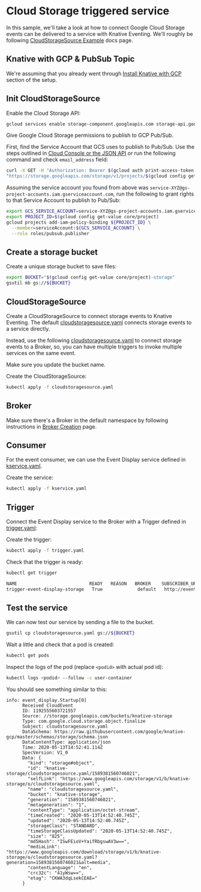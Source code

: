 # Cloud Storage triggered service

In this sample, we'll take a look at how to connect Google Cloud Storage events
can be delivered to a service with Knative Eventing. We'll roughly be following
[CloudStorageSource
Example](https://github.com/google/knative-gcp/blob/master/docs/examples/cloudstoragesource/README.md)
docs page.

## Knative with GCP & PubSub Topic

We're assuming that you already went through [Install Knative with GCP](../setup/README.md) section of the setup.

## Init CloudStorageSource

Enable the Cloud Storage API:

```sh
gcloud services enable storage-component.googleapis.com storage-api.googleapis.com
```

Give Google Cloud Storage permissions to publish to GCP Pub/Sub.

First, find the Service Account that GCS uses to publish to Pub/Sub. Use the
steps outlined in [Cloud Console or the JSON
API](https://cloud.google.com/storage/docs/getting-service-account) or run the
following command and check `email_address` field:

```sh
curl -X GET -H "Authorization: Bearer $(gcloud auth print-access-token)" \
"https://storage.googleapis.com/storage/v1/projects/$(gcloud config get-value project)/serviceAccount"
```

Assuming the service account you found from above was
`service-XYZ@gs-project-accounts.iam.gserviceaccount.com`, run the following to
grant rights to that Service Account to publish to Pub/Sub:

```sh
export GCS_SERVICE_ACCOUNT=service-XYZ@gs-project-accounts.iam.gserviceaccount.com
export PROJECT_ID=$(gcloud config get-value core/project)
gcloud projects add-iam-policy-binding ${PROJECT_ID} \
  --member=serviceAccount:${GCS_SERVICE_ACCOUNT} \
  --role roles/pubsub.publisher
```

## Create a storage bucket

Create a unique storage bucket to save files:

```sh
export BUCKET="$(gcloud config get-value core/project)-storage"
gsutil mb gs://${BUCKET}
```

## CloudStorageSource

Create a CloudStorageSource to connect storage events to Knative Eventing. The
default
[cloudstoragesource.yaml](https://github.com/google/knative-gcp/blob/master/docs/examples/cloudstoragesource/cloudstoragesource.yaml)
connects storage events to a service directly.

Instead, use the following
[cloudstoragesource.yaml](../eventing/storage/cloudstoragesource.yaml) to
connect storage events to a Broker, so, you can have multiple triggers to invoke
multiple services on the same event.

Make sure you update the bucket name.

Create the CloudStorageSource:

```sh
kubectl apply -f cloudstoragesource.yaml
```

## Broker

Make sure there's a Broker in the default namespace by following instructions in
[Broker Creation](brokercreation.md) page.

## Consumer

For the event consumer, we can use the Event Display service defined in
[kservice.yaml](../eventing/storage/kservice.yaml).

Create the service:

```sh
kubectl apply -f kservice.yaml
```

## Trigger

Connect the Event Display service to the Broker with a Trigger defined in [trigger.yaml](../eventing/storage/trigger.yaml):

Create the trigger:

```sh
kubectl apply -f trigger.yaml
```

Check that the trigger is ready:

```sh
kubectl get trigger

NAME                           READY   REASON   BROKER    SUBSCRIBER_URI                                   AGE
trigger-event-display-storage   True             default   http://event-display.default.svc.cluster.local   95s
```

## Test the service

We can now test our service by sending a file to the bucket.

```sh
gsutil cp cloudstoragesource.yaml gs://${BUCKET}
```

Wait a little and check that a pod is created:

```sh
kubectl get pods
```

Inspect the logs of the pod (replace `<podid>` with actual pod id):

```sh
kubectl logs <podid> --follow -c user-container
```

You should see something similar to this:

```
info: event_display.Startup[0]
      Received CloudEvent
      ID: 1192555603721557
      Source: //storage.googleapis.com/buckets/knative-storage
      Type: com.google.cloud.storage.object.finalize
      Subject: cloudstoragesource.yaml
      DataSchema: https://raw.githubusercontent.com/google/knative-gcp/master/schemas/storage/schema.json
      DataContentType: application/json
      Time: 2020-05-13T14:52:41.114Z
      SpecVersion: V1_0
      Data: {
        "kind": "storage#object",
        "id": "knative-storage/cloudstoragesource.yaml/1589381560746021",
        "selfLink": "https://www.googleapis.com/storage/v1/b/knative-storage/o/cloudstoragesource.yaml",
        "name": "cloudstoragesource.yaml",
        "bucket": "knative-storage",
        "generation": "1589381560746021",
        "metageneration": "1",
        "contentType": "application/octet-stream",
        "timeCreated": "2020-05-13T14:52:40.745Z",
        "updated": "2020-05-13T14:52:40.745Z",
        "storageClass": "STANDARD",
        "timeStorageClassUpdated": "2020-05-13T14:52:40.745Z",
        "size": "825",
        "md5Hash": "ISwFEioV+YaifRbgswAV3w==",
        "mediaLink": "https://www.googleapis.com/download/storage/v1/b/knative-storage/o/cloudstoragesource.yaml?generation=1589381560746021&alt=media",
        "contentLanguage": "en",
        "crc32c": "41yWsw==",
        "etag": "CKWA3dqLsekCEAE="
      }
```
